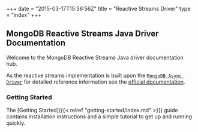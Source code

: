 +++
date = "2015-03-17T15:36:56Z"
title = "Reactive Streams Driver"
type = "index"
+++

## MongoDB Reactive Streams Java Driver Documentation

Welcome to the MongoDB Reactive Streams Java driver documentation hub.

As the reactive streams implementation is built upon the [`MongoDB Async Driver`](http://mongodb.github.io/mongo-java-driver/3.0/driver-async/)
for detailed reference information see the [official documentation](http://mongodb.github.io/mongo-java-driver/3.0/driver-async/reference).


### Getting Started

The [Getting Started]({{< relref "getting-started/index.md" >}}) guide contains installation instructions
and a simple tutorial to get up  and running quickly.

